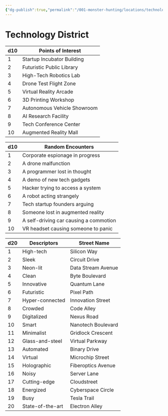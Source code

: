 ```yaml
---
{"dg-publish":true,"permalink":"/001-monster-hunting/locations/technology/"}
---
```


# Technology District

| d10 | Points of Interest          |
| --- | --------------------------- |
| 1   | Startup Incubator Building  |
| 2   | Futuristic Public Library   |
| 3   | High-Tech Robotics Lab      |
| 4   | Drone Test Flight Zone      |
| 5   | Virtual Reality Arcade      |
| 6   | 3D Printing Workshop        |
| 7   | Autonomous Vehicle Showroom |
| 8   | AI Research Facility        |
| 9   | Tech Conference Center      |
| 10  | Augmented Reality Mall      |

|d10|Random Encounters|
|---|---|
|1|Corporate espionage in progress|
|2|A drone malfunction|
|3|A programmer lost in thought|
|4|A demo of new tech gadgets|
|5|Hacker trying to access a system|
|6|A robot acting strangely|
|7|Tech startup founders arguing|
|8|Someone lost in augmented reality|
|9|A self-driving car causing a commotion|
|10|VR headset causing someone to panic|

| d20 | Descriptors      | Street Name        |
| --- | ---------------- | ------------------ |
| 1   | High-tech        | Silicon Way        |
| 2   | Sleek            | Circuit Drive      |
| 3   | Neon-lit         | Data Stream Avenue |
| 4   | Clean            | Byte Boulevard     |
| 5   | Innovative       | Quantum Lane       |
| 6   | Futuristic       | Pixel Path         |
| 7   | Hyper-connected  | Innovation Street  |
| 8   | Crowded          | Code Alley         |
| 9   | Digitalized      | Nexus Road         |
| 10  | Smart            | Nanotech Boulevard |
| 11  | Minimalist       | Gridlock Crescent  |
| 12  | Glass-and-steel  | Virtual Parkway    |
| 13  | Automated        | Binary Drive       |
| 14  | Virtual          | Microchip Street   |
| 15  | Holographic      | Fiberoptics Avenue |
| 16  | Noisy            | Server Lane        |
| 17  | Cutting-edge     | Cloudstreet        |
| 18  | Energized        | Cyberspace Circle  |
| 19  | Busy             | Tesla Trail        |
| 20  | State-of-the-art | Electron Alley     |

